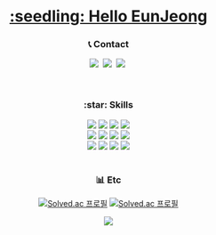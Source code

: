 <a href="https://github.com/eunjng5474">
  <h1 align="center"> :seedling: Hello EunJeong </h1>
</a>

<h3 align="center">📞 Contact </h4>
<p align="center">
  <a href="mailto:eunjng5474@naver.com"><img src="https://img.shields.io/badge/Mail-03C75A?style=flat-square&logo=Naver&logoColor=white&link=eunjng5474@naver.com"/></a>&nbsp
    <a href="mailto:eunjng5474@gmail.com"><img src="https://img.shields.io/badge/GMail-EA4335?style=flat-square&logo=Gmail&logoColor=white&link=eunjng5474@naver.com"/></a>&nbsp
  <a href="https://eunjng.tistory.com"><img src="https://img.shields.io/badge/Tistory-000000?style=flat-square&logo=Tistory&logoColor=white&link=https://eunjng.tistory.com"/></a>&nbsp
</p>
<br>

<p align="center">
  <h3 align="center">:star: Skills </h4>
    <div align="center">
       <img src="https://img.shields.io/badge/Java-007396?style=flat-square&logo=Java&logoColor=white"/>
       <img src="https://img.shields.io/badge/Python-3776AB?style=flat-square&logo=Python&logoColor=white"/>
       <img src="https://img.shields.io/badge/JavaScript-F7DF1E?style=flat-square&logo=JavaScript&logoColor=white"/>
       <img src="https://img.shields.io/badge/TypeScript-3178C6?style=flat-square&logo=TypeScript&logoColor=white"/>
    </div>
    <div align="center">
       <img src="https://img.shields.io/badge/Spring-6DB33F?style=flat-square&logo=Spring&logoColor=white"/>
       <img src="https://img.shields.io/badge/Django-092E20?style=flat-square&logo=Django&logoColor=white"/>
       <img src="https://img.shields.io/badge/React-61DAFB?style=flat-square&logo=React&logoColor=white"/>
       <img src="https://img.shields.io/badge/Vue-4FC08D?style=flat-square&logo=Vue.js&logoColor=white"/>
    </div>
    <div align="center">
       <img src="https://img.shields.io/badge/MySQL-4479A1?style=flat-square&logo=MySQL&logoColor=white"/>
       <img src="https://img.shields.io/badge/HTML5-E34F26?style=flat-square&logo=HTML5&logoColor=white"/>
       <img src="https://img.shields.io/badge/CSS3-1572B6?style=flat-square&logo=CSS3&logoColor=white"/>
       <img src="https://img.shields.io/badge/R-276DC3?style=flat-square&logo=R&logoColor=white"/>
    </div>
  <br>

  <h3 align="center"> 📊 Etc </h4>
  <div align="center">
    
[![Solved.ac 프로필](http://mazassumnida.wtf/api/mini/generate_badge?boj=dms5474)](https://solved.ac/dms5474)
[![Solved.ac 프로필](http://mazassumnida.wtf/api/mini/generate_badge?boj=eunjng5474)](https://solved.ac/eunjng5474)<br>
  
  </div>
  
  <p align="center">
    <img src="https://github-readme-stats.vercel.app/api/top-langs/?username=eunjng5474&layout=compact"><br><br>
  </p>

